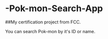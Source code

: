 # -Pok-mon-Search-App
##My certification project from FCC.

You can search Pok-mon by it's ID or name.
